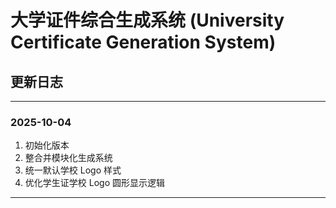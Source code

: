# 大学证件综合生成系统 (University Certificate Generation System)
## 更新日志

---
### 2025-10-04
1. 初始化版本
2. 整合并模块化生成系统
3. 统一默认学校 Logo 样式
4. 优化学生证学校 Logo 圆形显示逻辑

---